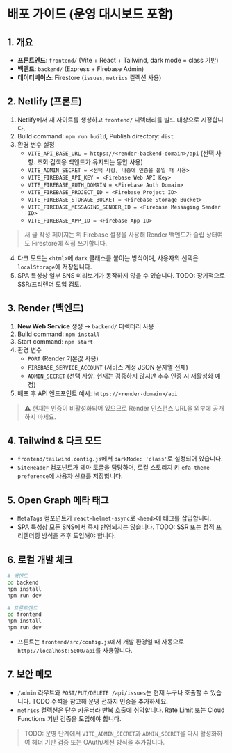# 배포 가이드 (운영 대시보드 포함)

## 1. 개요
- **프론트엔드**: `frontend/` (Vite + React + Tailwind, dark mode = class 기반)
- **백엔드**: `backend/` (Express + Firebase Admin)
- **데이터베이스**: Firestore (`issues`, `metrics` 컬렉션 사용)

## 2. Netlify (프론트)
1. Netlify에서 새 사이트를 생성하고 `frontend/` 디렉터리를 빌드 대상으로 지정합니다.
2. Build command: `npm run build`, Publish directory: `dist`
3. 환경 변수 설정
   - `VITE_API_BASE_URL = https://<render-backend-domain>/api` (선택 사항. 조회·검색용 백엔드가 유지되는 동안 사용)
   - `VITE_ADMIN_SECRET = <선택 사항, 나중에 인증을 붙일 때 사용>`
   - `VITE_FIREBASE_API_KEY = <Firebase Web API Key>`
   - `VITE_FIREBASE_AUTH_DOMAIN = <Firebase Auth Domain>`
   - `VITE_FIREBASE_PROJECT_ID = <Firebase Project ID>`
   - `VITE_FIREBASE_STORAGE_BUCKET = <Firebase Storage Bucket>`
   - `VITE_FIREBASE_MESSAGING_SENDER_ID = <Firebase Messaging Sender ID>`
   - `VITE_FIREBASE_APP_ID = <Firebase App ID>`

> 새 글 작성 페이지는 위 Firebase 설정을 사용해 Render 백엔드가 슬립 상태여도 Firestore에 직접 쓰기합니다.
4. 다크 모드는 `<html>`에 `dark` 클래스를 붙이는 방식이며, 사용자의 선택은 `localStorage`에 저장됩니다.
5. SPA 특성상 일부 SNS 미리보기가 동작하지 않을 수 있습니다. TODO: 장기적으로 SSR/프리렌더 도입 검토.

## 3. Render (백엔드)
1. **New Web Service** 생성 → `backend/` 디렉터리 사용
2. Build command: `npm install`
3. Start command: `npm start`
4. 환경 변수
   - `PORT` (Render 기본값 사용)
   - `FIREBASE_SERVICE_ACCOUNT` (서비스 계정 JSON 문자열 전체)
   - `ADMIN_SECRET` (선택 사항. 현재는 검증하지 않지만 추후 인증 시 재활성화 예정)
5. 배포 후 API 엔드포인트 예시: `https://<render-domain>/api`

> ⚠️ 현재는 인증이 비활성화되어 있으므로 Render 인스턴스 URL을 외부에 공개하지 마세요.

## 4. Tailwind & 다크 모드
- `frontend/tailwind.config.js`에서 `darkMode: 'class'`로 설정되어 있습니다.
- `SiteHeader` 컴포넌트가 테마 토글을 담당하며, 로컬 스토리지 키 `efa-theme-preference`에 사용자 선호를 저장합니다.

## 5. Open Graph 메타 태그
- `MetaTags` 컴포넌트가 `react-helmet-async`로 `<head>`에 태그를 삽입합니다.
- SPA 특성상 모든 SNS에서 즉시 반영되지는 않습니다. TODO: SSR 또는 정적 프리렌더링 방식을 추후 도입해야 합니다.

## 6. 로컬 개발 체크
```bash
# 백엔드
cd backend
npm install
npm run dev

# 프론트엔드
cd frontend
npm install
npm run dev
```
- 프론트는 `frontend/src/config.js`에서 개발 환경일 때 자동으로 `http://localhost:5000/api`를 사용합니다.

## 7. 보안 메모
- `/admin` 라우트와 `POST/PUT/DELETE /api/issues`는 현재 누구나 호출할 수 있습니다. TODO 주석을 참고해 운영 전까지 인증을 추가하세요.
- `metrics` 컬렉션은 단순 카운터라 반복 호출에 취약합니다. Rate Limit 또는 Cloud Functions 기반 검증을 도입해야 합니다.

> TODO: 운영 단계에서 `VITE_ADMIN_SECRET`과 `ADMIN_SECRET`을 다시 활성화하여 헤더 기반 검증 또는 OAuth/세션 방식을 추가합니다.
